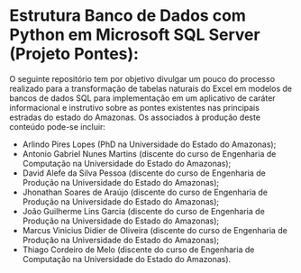 # Estrutura Banco de Dados com Python em Microsoft SQL Server (Projeto Pontes):
O seguinte repositório tem por objetivo divulgar um pouco do processo realizado para a transformação de tabelas naturais do Excel em modelos de bancos de dados SQL para implementação em um aplicativo de caráter informacional e instrutivo sobre as pontes existentes nas principais estradas do estado do Amazonas. Os associados à produção deste conteúdo pode-se incluir:

- Arlindo Pires Lopes (PhD na Universidade do Estado do Amazonas);
- Antonio Gabriel Nunes Martins (discente do curso de Engenharia de Computação na Universidade do Estado do Amazonas);
- David Alefe da Silva Pessoa (discente do curso de Engenharia de Produção na Universidade do Estado do Amazonas);
- Jhonathan Soares de Araújo (discente do curso de Engenharia de Produção na Universidade do Estado do Amazonas);
- João Guilherme Lins Garcia (discente do curso de Engenharia de Produção na Universidade do Estado do Amazonas);
- Marcus Vinicius Didier de Oliveira (discente do curso de Engenharia de Produção na Universidade do Estado do Amazonas);
- Thiago Cordeiro de Melo (discente do curso de Engenharia de Computação na Universidade do Estado do Amazonas).

